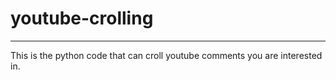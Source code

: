 # youtube-crolling
---
This is the python code that can croll youtube comments you are interested in.
